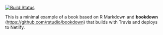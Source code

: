 [![Build Status](https://travis-ci.com/hammer/test-book.svg?branch=master)](https://travis-ci.com/hammer/test-book)

This is a minimal example of a book based on R Markdown and **bookdown** (https://github.com/rstudio/bookdown) that builds with Travis and deploys to Netlify.
